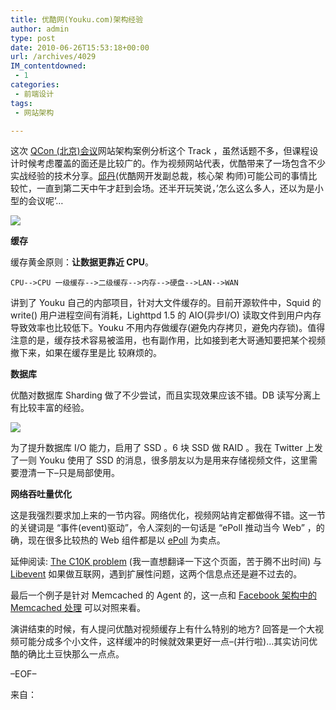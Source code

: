 ```yaml
---
title: 优酷网(Youku.com)架构经验
author: admin
type: post
date: 2010-06-26T15:53:18+00:00
url: /archives/4029
IM_contentdowned:
 - 1
categories:
 - 前端设计
tags:
 - 网站架构

---
```

这次 [QCon (北京)会议][1]网站架构案例分析这个 Track ，虽然话题不多，但课程设计时候考虑覆盖的面还是比较广的。作为视频网站代表，优酷带来了一场包含不少实战经验的技术分享。[邱丹][2](优酷网开发副总裁，核心架 构师)可能公司的事情比较忙，一直到第二天中午才赶到会场。还半开玩笑说，’怎么这么多人，还以为是小型的会议呢’…

[![](http://blog.haohtml.com/wp-content/uploads/2010/06/youku.com_.jpg)][3]

**缓存**

缓存黄金原则：**让数据更靠近 CPU**。

```
CPU-->CPU 一级缓存-->二级缓存-->内存-->硬盘-->LAN-->WAN
```

讲到了 Youku 自己的内部项目，针对大文件缓存的。目前开源软件中，Squid 的 write() 用户进程空间有消耗，Lighttpd 1.5 的 AIO(异步I/O) 读取文件到用户内存导致效率也比较低下。Youku 不用内存做缓存(避免内存拷贝，避免内存锁)。值得注意的是，缓存技术容易被滥用，也有副作用，比如接到老大哥通知要把某个视频撤下来，如果在缓存里是比 较麻烦的。

**数据库**

优酷对数据库 Sharding 做了不少尝试，而且实现效果应该不错。DB 读写分离上有比较丰富的经验。

[![](http://blog.haohtml.com/wp-content/uploads/2010/06/Youku_Sharding.png)][4]

为了提升数据库 I/O 能力，启用了 SSD 。6 块 SSD 做 RAID 。我在 Twitter 上发了一则 Youku 使用了 SSD 的消息，很多朋友以为是用来存储视频文件，这里需要澄清一下–只是局部使用。

**网络吞吐量优化**

这是我强烈要求加上来的一节内容。网络优化，视频网站肯定都做得不错。这一节的关键词是 “事件(event)驱动”，令人深刻的一句话是 “ePoll 推动当今 Web” ，的确，现在很多比较热的 Web 组件都是以 [ePoll][5] 为卖点。

延伸阅读: [The C10K problem][6] (我一直想翻译一下这个页面，苦于腾不出时间) 与 [Libevent][7] 如果做互联网，遇到扩展性问题，这两个信息点还是避不过去的。

最后一个例子是针对 Memcached 的 Agent 的，这一点和 [Facebook 架构中的 Memcached 处理](http://www.kuqin.com/system-analysis/20090412/45422.html) 可以对照来看。

演讲结束的时候，有人提问优酷对视频缓存上有什么特别的地方? 回答是一个大视频可能分成多个小文件，这样缓冲的时候就效果更好一点–(并行啦)…其实访问优酷的确比土豆快那么一点点。

–EOF–

来自：

 [1]: http://www.qconbeijing.com/
 [2]: http://www.qconbeijing.com/Speaker.aspx?Id=29
 [3]: http://blog.haohtml.com/wp-content/uploads/2010/06/youku.com_.jpg
 [4]: http://blog.haohtml.com/wp-content/uploads/2010/06/Youku_Sharding.png
 [5]: http://lse.sourceforge.net/epoll/index.html
 [6]: http://www.kegel.com/c10k.html
 [7]: http://www.monkey.org/%7Eprovos/libevent/